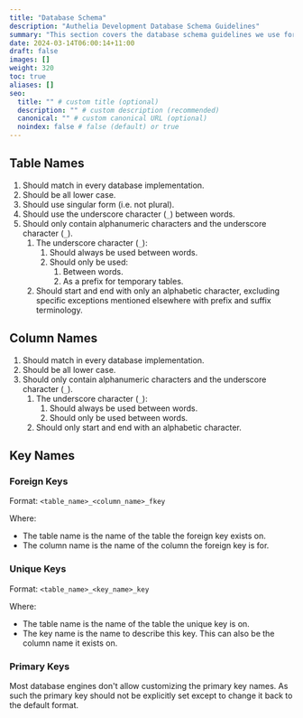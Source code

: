 ```yaml
---
title: "Database Schema"
description: "Authelia Development Database Schema Guidelines"
summary: "This section covers the database schema guidelines we use for development."
date: 2024-03-14T06:00:14+11:00
draft: false
images: []
weight: 320
toc: true
aliases: []
seo:
  title: "" # custom title (optional)
  description: "" # custom description (recommended)
  canonical: "" # custom canonical URL (optional)
  noindex: false # false (default) or true
---
```


## Table Names

1. Should match in every database implementation.
2. Should be all lower case.
3. Should use singular form (i.e. not plural).
4. Should use the underscore character (`_`) between words.
5. Should only contain alphanumeric characters and the underscore character (`_`).
   1. The underscore character (`_`):
      1. Should always be used between words.
      2. Should only be used:
         1. Between words.
         2. As a prefix for temporary tables.
   2. Should start and end with only an alphabetic character, excluding specific exceptions mentioned elsewhere with
      prefix and suffix terminology.

## Column Names

1. Should match in every database implementation.
2. Should be all lower case.
3. Should only contain alphanumeric characters and the underscore character (`_`).
   1. The underscore character (`_`):
      1. Should always be used between words.
      2. Should only be used between words.
   2. Should only start and end with an alphabetic character.

## Key Names

### Foreign Keys

Format: `<table_name>_<column_name>_fkey`

Where:

- The table name is the name of the table the foreign key exists on.
- The column name is the name of the column the foreign key is for.

### Unique Keys

Format: `<table_name>_<key_name>_key`

Where:

- The table name is the name of the table the unique key is on.
- The key name is the name to describe this key. This can also be the column name it exists on.

### Primary Keys

Most database engines don't allow customizing the primary key names. As such the primary key should not be explicitly
set except to change it back to the default format.
